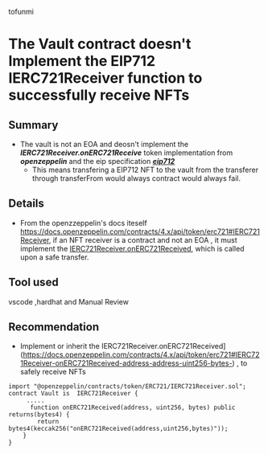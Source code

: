 tofunmi
# The Vault contract doesn't Implement the EIP712 IERC721Receiver function to successfully receive NFTs

## Summary
- The vault is not an EOA and deosn't implement the **_IERC721Receiver.onERC721Receive_** token implementation from **_openzeppelin_** and the eip specification **_[eip712](#)_**
  - This means transfering a EIP712 NFT to the vault from the transferer through transferFrom would always contract would always fail.
## Details
- From the openzzeppelin's docs iteself https://docs.openzeppelin.com/contracts/4.x/api/token/erc721#IERC721Receiver, if an NFT receiver is a contract and not an EOA , it must implement the [IERC721Receiver.onERC721Received](https://docs.openzeppelin.com/contracts/4.x/api/token/erc721#IERC721Receiver-onERC721Received-address-address-uint256-bytes-), which is called upon a safe transfer. 
## Tool used
vscode ,hardhat  and Manual Review

## Recommendation
- Implement or inherit the IERC721Receiver.onERC721Received](https://docs.openzeppelin.com/contracts/4.x/api/token/erc721#IERC721Receiver-onERC721Received-address-address-uint256-bytes-) , to safely receive NFTs 
``` solidity
import "@openzeppelin/contracts/token/ERC721/IERC721Receiver.sol";
contract Vault is  IERC721Receiver {
     .....
      function onERC721Received(address, uint256, bytes) public returns(bytes4) {
        return  bytes4(keccak256("onERC721Received(address,uint256,bytes)"));
    }
}
```
